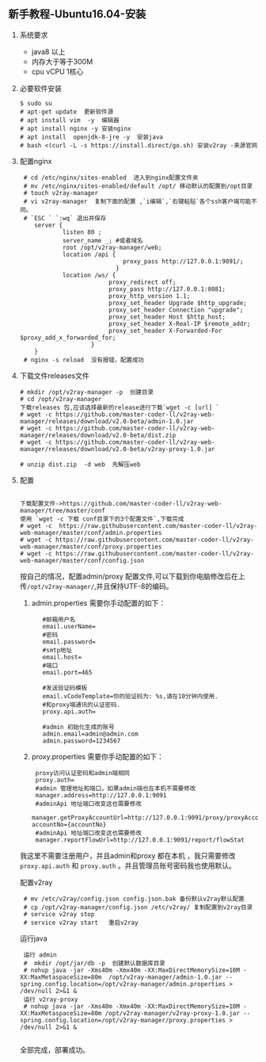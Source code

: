 ## 新手教程-Ubuntu16.04-安装
  1. 系统要求
     * java8 以上
     * 内存大于等于300M
     * cpu vCPU 1核心
  2. 必要软件安装
        ```
        $ sudo su
        # apt-get update  更新软件源
        # apt install vim  -y  编辑器
        # apt install nginx -y 安装nginx
        # apt install  openjdk-8-jre -y  安装java
        # bash <(curl -L -s https://install.direct/go.sh) 安装v2ray -来源官网
        ```
   
  3. 配置nginx
   
     ```
      # cd /etc/nginx/sites-enabled  进入到nginx配置文件夹
      # mv /etc/nginx/sites-enabled/default /opt/ 移动默认的配置到/opt目录
      # touch v2ray-manager
      # vi v2ray-manager  复制下面的配置 ,`i编辑`,`右键粘贴`各个ssh客户端可能不同。
      # `ESC ` `:wq` 退出并保存
         server {
                 listen 80 ;
                 server_name _; #或者域名
                 root /opt/v2ray-manager/web;
                 location /api {
                                  proxy_pass http://127.0.0.1:9091/;
                                }
                 location /ws/ {
                              proxy_redirect off;
                              proxy_pass http://127.0.0.1:8081;
                              proxy_http_version 1.1;
                              proxy_set_header Upgrade $http_upgrade;
                              proxy_set_header Connection "upgrade";
                              proxy_set_header Host $http_host;
                              proxy_set_header X-Real-IP $remote_addr;
                              proxy_set_header X-Forwarded-For $proxy_add_x_forwarded_for;
                         } 
         }
      # nginx -s reload  没有报错，配置成功
     ```
  4. 下载文件releases文件
    
     ```
     # mkdir /opt/v2ray-manager -p  创建目录
     # cd /opt/v2ray-manager 
     下载releases 包,应该选择最新的release进行下载`wget -c [url] `
     # wget -c https://github.com/master-coder-ll/v2ray-web-manager/releases/download/v2.0-beta/admin-1.0.jar
     # wget -c https://github.com/master-coder-ll/v2ray-web-manager/releases/download/v2.0-beta/dist.zip   
     # wget -c https://github.com/master-coder-ll/v2ray-web-manager/releases/download/v2.0-beta/v2ray-proxy-1.0.jar
     
     # unzip dist.zip  -d web  先解压web
     
     ```
  5. 配置
     
        ```
    
      下载配置文件->https://github.com/master-coder-ll/v2ray-web-manager/tree/master/conf
      使用 `wget -c 下载 conf目录下的3个配置文件`,下载完成 
      # wget -c  https://raw.githubusercontent.com/master-coder-ll/v2ray-web-manager/master/conf/admin.properties
      # wget -c https://raw.githubusercontent.com/master-coder-ll/v2ray-web-manager/master/conf/proxy.properties
      # wget -c https://raw.githubusercontent.com/master-coder-ll/v2ray-web-manager/master/conf/config.json
       ```  
      按自己的情况，配置admin/proxy 配置文件,可以下载到你电脑修改后在上传`/opt/v2ray-manager/`,并且保持UTF-8的编码。
      
      1. admin.properties 需要你手动配置的如下：
        
                #邮箱用户名
                email.userName=
                #密码
                email.password=
                #smtp地址
                email.host=
                #端口
                email.port=465
                
                #发送验证码模板
                email.vCodeTemplate=你的验证码为: %s,请在10分钟内使用.
                #和proxy端通讯的认证密码.
                proxy.api.auth=
                
                #admin 初始化生成的账号
                admin.email=admin@admin.com
                admin.password=1234567
                
      2. proxy.properties 需要你手动配置的如下：
         
              proxy访问认证密码和admin端相同
              proxy.auth=
              #admin 管理地址和端口，如果admin端也在本机不需要修改
              manager.address=http://127.0.0.1:9091
              #adminApi 地址端口改变这也需要修改
              manager.getProxyAccountUrl=http://127.0.0.1:9091/proxy/proxyAccount/ac?accountNo={accountNo}
              #adminApi 地址端口改变这也需要修改
              manager.reportFlowUrl=http://127.0.0.1:9091/report/flowStat
     
     我这里不需要注册用户，并且admin和proxy 都在本机 ，我只需要修改`proxy.api.auth` 和 `proxy.auth` 。并且管理员账号密码我也使用默认。
     
     配置v2ray
    
       ```
        # mv /etc/v2ray/config.json config.json.bak 备份默认v2ray默认配置
        # cp /opt/v2ray-manager/config.json /etc/v2ray/ 复制配置到v2ray目录
        # service v2ray stop
        # service v2ray start   重启v2ray
       ```
     
     运行java
     
     ```
      运行 admin
      #  mkdir /opt/jar/db -p  创建默认数据库目录
      # nohup java -jar -Xms40m -Xmx40m -XX:MaxDirectMemorySize=10M -XX:MaxMetaspaceSize=80m  /opt/v2ray-manager/admin-1.0.jar --spring.config.location=/opt/v2ray-manager/admin.properties > /dev/null 2>&1 &
      运行 v2ray-proxy
      # nohup java -jar -Xms40m -Xmx40m -XX:MaxDirectMemorySize=10M -XX:MaxMetaspaceSize=80m /opt/v2ray-manager/v2ray-proxy-1.0.jar --spring.config.location=/opt/v2ray-manager/proxy.properties > /dev/null 2>&1 &
      
     ```
     
     全部完成，部署成功。
        
      
    
    
